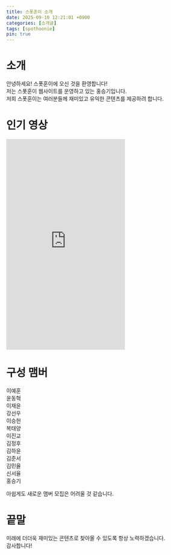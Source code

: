 ```yaml
---
title: 스폿훈이 소개
date: 2025-09-10 12:21:01 +0900
categories: [소개글]
tags: [spothoonie]
pin: true
---
```


# 소개
안녕하세요! 스폿훈이에 오신 것을 환영합니다!
\
저는 스폿훈이 웹사이트를 운영하고 있는 홍승기입니다.
\
저희 스폿훈이는 여러분들께 재미있고 유익한 콘텐츠를 제공하려 합니다.

# 인기 영상
<p><iframe allowfullscreen="" frameborder="0" height="560" src="https://www.youtube.com/embed/0RvcjK7AqDQ" title="YouTube video player" width="315"></iframe></p>

# 구성 맴버
이예훈
\
윤동혁
\
이재윤
\
강선우
\
이승헌
\
복태양
\
이진교
\
김정후
\
김하윤
\
김준서
\
김민율
\
신서율
\
홍승기

아쉽게도 새로운 맴버 모집은 어려울 것 같습니다.

# 끝말
미래에 더더욱 재미있는 콘텐츠로 찾아올 수 있도록 항상 노력하겠습니다.
\
감사합니다!
